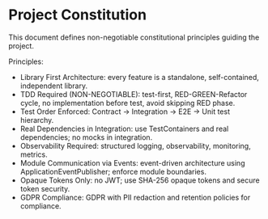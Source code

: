 # Project Constitution

This document defines non-negotiable constitutional principles guiding the project.

Principles:

- Library First Architecture: every feature is a standalone, self-contained, independent library.
- TDD Required (NON-NEGOTIABLE): test-first, RED-GREEN-Refactor cycle, no implementation before test, avoid skipping RED phase.
- Test Order Enforced: Contract → Integration → E2E → Unit test hierarchy.
- Real Dependencies in Integration: use TestContainers and real dependencies; no mocks in integration.
- Observability Required: structured logging, observability, monitoring, metrics.
- Module Communication via Events: event-driven architecture using ApplicationEventPublisher; enforce module boundaries.
- Opaque Tokens Only: no JWT; use SHA-256 opaque tokens and secure token security.
- GDPR Compliance: GDPR with PII redaction and retention policies for compliance.

